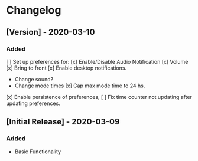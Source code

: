 # Changelog


## [Version] - 2020-03-10

### Added

[ ] Set up preferences for:
  [x] Enable/Disable Audio Notification
  [x] Volume
  [x] Bring to front
  [x] Enable desktop notifications.
  - Change sound?
  - Change mode times
  [x] Cap max mode time to 24 hs.
  
[x] Enable persistence of preferences,
[ ] Fix time counter not updating after updating preferences.

## [Initial Release] - 2020-03-09

### Added

- Basic Functionality
